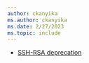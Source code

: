 ```yaml
---
author: ckanyika
ms.author: ckanyika
ms.date: 2/27/2023
ms.topic: include
---
```


- [SSH-RSA deprecation ](#Ssh-rsa-deprecation )
